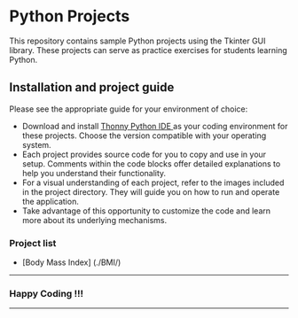 # Python Projects

This repository contains sample Python projects using the Tkinter GUI library. These projects can serve as practice exercises for students learning Python.

## Installation and project guide

Please see the appropriate guide for your environment of choice:
- Download and install [Thonny Python IDE ](https://thonny.org/) as your coding environment for these projects. Choose the version compatible with your operating system.
- Each project provides source code for you to copy and use in your setup. Comments within the code blocks offer detailed explanations to help you understand their functionality.
- For a visual understanding of each project, refer to the images included in the project directory. They will guide you on how to run and operate the application.
- Take advantage of this opportunity to customize the code and learn more about its underlying mechanisms.

### Project list
- [Body Mass Index] (./BMI/)
---
### Happy Coding !!!
---
